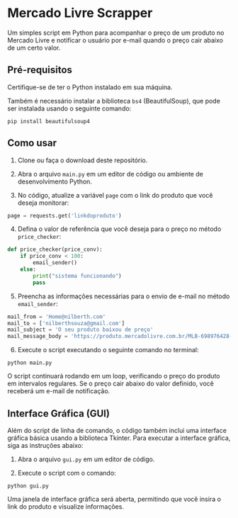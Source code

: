 

# Mercado Livre Scrapper

Um simples script em Python para acompanhar o preço de um produto no Mercado Livre e notificar o usuário por e-mail quando o preço cair abaixo de um certo valor.

## Pré-requisitos

Certifique-se de ter o Python instalado em sua máquina.

Também é necessário instalar a biblioteca `bs4` (BeautifulSoup), que pode ser instalada usando o seguinte comando:

```
pip install beautifulsoup4
```

## Como usar

1. Clone ou faça o download deste repositório.

2. Abra o arquivo `main.py` em um editor de código ou ambiente de desenvolvimento Python.

3. No código, atualize a variável `page` com o link do produto que você deseja monitorar:

```python
page = requests.get('linkdoproduto')
```

4. Defina o valor de referência que você deseja para o preço no método `price_checker`:

```python
def price_checker(price_conv):
    if price_conv < 100:
        email_sender()
    else:
        print("sistema funcionando")
        pass
```

5. Preencha as informações necessárias para o envio de e-mail no método `email_sender`:

```python
mail_from = 'Home@nilberth.com'
mail_to = ['nilberthsouza@gmail.com']
mail_subject = 'O seu produto baixou de preço'
mail_message_body = 'https://produto.mercadolivre.com.br/MLB-698976428-peruca-cosplay-branca-prata-prontaentrega-_JM'
```

6. Execute o script executando o seguinte comando no terminal:

```
python main.py
```

O script continuará rodando em um loop, verificando o preço do produto em intervalos regulares. Se o preço cair abaixo do valor definido, você receberá um e-mail de notificação.

## Interface Gráfica (GUI)

Além do script de linha de comando, o código também inclui uma interface gráfica básica usando a biblioteca Tkinter. Para executar a interface gráfica, siga as instruções abaixo:

1. Abra o arquivo `gui.py` em um editor de código.

2. Execute o script com o comando:

```
python gui.py
```

Uma janela de interface gráfica será aberta, permitindo que você insira o link do produto e visualize informações.
